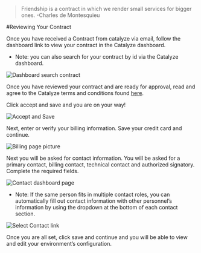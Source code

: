 

> Friendship is a contract in which we render small services for bigger ones.
-Charles de Montesquieu

#Reviewing Your Contract

Once you have received a Contract from catalyze via email, follow the dashboard link to view your contract in the Catalyze dashboard.  

* Note: you can also search for your contract by id via the Catalyze dashboard.

![Dashboard search contract](http://cdn2.dropmark.com/85294/d9fcd48ed0378b8052a8be121098e50a14427095/Screen%20Shot%202015-06-01%20at%209.24.07%20AM.png)

Once you have reviewed your contract and are ready for approval, read and agree to the Catalyze terms and conditions found [here](https://legal.catalyze.io/).  

Click accept and save and you are on your way!  

![Accept and Save](http://cdn2.dropmark.com/85294/542affa48c24cb4fd80aa10b8e72cde2c97aedcc/Screen%20Shot%202015-06-01%20at%209.25.09%20AM.png)

Next, enter or verify your billing information. Save your credit card and continue.
 
![Billing page picture](http://cdn2.dropmark.com/85294/260b287fab5ce5c7d2f9f0f7ab5fe16f85456117/Screen%20Shot%202015-06-01%20at%209.27.10%20AM.png)

Next you will be asked for contact information. You will be asked for a  primary contact, billing contact, technical contact and authorized signatory. Complete the required fields.

![Contact dashboard page](http://cdn2.dropmark.com/85294/062a3ec135ab6795fe95abbae42378356e05867f/Screen%20Shot%202015-06-01%20at%209.29.10%20AM.png)

* Note: If the same person fits in multiple contact roles, you can automatically fill out contact information with other personnel’s information by using the dropdown at the bottom of each contact section.  

![Select Contact link](http://cdn2.dropmark.com/85294/1dcfb13d02cfb400f1b8bb26c9be91954f294719/Screen%20Shot%202015-06-01%20at%209.29.31%20AM.png)

Once you are all set, click save and continue and you will be able to view and edit your environment’s configuration. 

